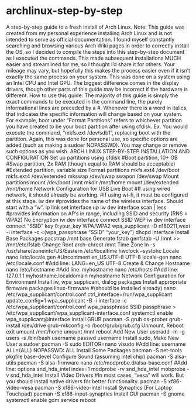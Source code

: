 # archlinux-step-by-step
A step-by-step guide to a fresh install of Arch Linux.
Note: This guide was created from my personal experience installing Arch Linux and is not intended to serve as official documentation. I found myself constantly searching and browsing various Arch Wiki pages in order to correctly install the OS, so I decided to compile the steps into this step-by-step document as I executed the commands. This made subsequent installations MUCH easier and streamlined for me, so I thought I’d share it for others. Your mileage may vary, but hopefully this makes the process easier even if it isn’t exactly the same process on your system.
This was done on a system using an Intel CPU and Intel GPU. The biggest difference comes in the display drivers, though other parts of this guide may be incorrect if the hardware is different. 
How to use this guide: The majority of this guide is simply the exact commands to be executed in the command line, the purely informational lines are preceded by a #. Whenever there is a word in italics, that indicates the specific information will change based on your system. For example, boot under “Format Partitions” refers to whichever partition you have created to be your boot partition after using cfdisk. Ex. You would execute the command, “mkfs.ext /dev/sdb1”, replacing boot with the partition.
Again, this was done for personal use, so specific options are added (such as making a sudoer NOPASSWD). You may change or remove such options as you wish.
ARCH LINUX STEP-BY-STEP INSTALLATION AND CONFIGURATION
Set up partitions using cfdisk
	#Boot partition, 10+ GB
	#Swap partition, 2x RAM (though equal to RAM should be acceptable)
	#Extended partition, variable size
Format partitions
	mkfs.ext4 /dev/boot
	mkfs.ext4 /dev/extended
	mkswap /dev/swap
	swapon /dev/swap
Mount partitions
	mount /dev/boot /mnt
	mkdir /mnt/home
	mount /dev/extended /mnt/home
Network Configuration for USB Live Boot
#If using wired network, it should already be working.
#If using wi-fi, it must be configured at this stage.
	iw dev
		#provides the name of the wireless interface. Should start with a “w”.
	ip link set interface up
	iw dev interface scan | less
		#provides information on AP’s in range, including SSID and security (RNS = WPA2)
	No Encryption
	iw dev interface connect SSID
	WEP
	iw dev interface connect “SSID” key 0:your_key
	WPA/WPA2
	wpa_supplicant -D n180211,wext -i interface -c <(wpa_passphrase “SSID” “your_key”)
dhcpd interface
Install Base Packages
pacstrap /mnt base
Generate fstab
genfstab -U /mnt >> /mnt/etc/fstab
Change Root
arch-chroot /mnt
Time Zone
ln -s /usr/share/zoneinfo/US/Eastern /etc/localtime
hwclock –systohc
Locale
nano /etc/locale.gen
	#Uncomment en_US.UTF-8 UTF-8
locale-gen
nano /etc/locale.conf
	#Add line: LANG=en_US.UTF-8
Create & Change Hostname
nano /etc/hostname
	#Add line: myhostname
nano /etc/hosts
	#Add line: 127.0.1.1 myhostname.localdomain myhostname
Network Configuration for Environment
Install iw, wpa_supplicant, dialog packages
Install appropriate firmware packages
	linux-firmware 
#(should be installed already)
nano /etc/wpa_supplicant/control.conf
	ctrl_interface=/run/wpa_supplicant
	update_config=1
wpa_supplicant -B -i interface -c /etc/wpa_supplicant/control.conf
wpa_passphrase SSID passphrase > /etc/wpa_supplicant/wpa_supplicant-interface.conf
systemctl enable wpa_supplicant@interface
Install GRUB
pacman -S grub os-prober
grub-install /dev/drive
grub-mkconfig -o /boot/grub/grub.cfg
Unmount, Reboot
exit
umount /mnt/home
umount /mnt
reboot
Add New User
useradd -m -g users -s /bin/bash username
passwd username
Install sudo, Make New User a sudoer
pacman -S sudo
EDITOR=nano visudo
	#Add line: username ALL=(ALL) NOPASSWD: ALL
Install Some Packages
pacman -S net-tools pkgfile base-devel
Configure Sound (assuming Intel chip)
pacman -S alsa-utils
pacman -S alsa-firmware
nano /etc/modprobe.d/alsa-base.conf
	#Add line: options snd_hda_intel index=1
modprobe -rv snd_hda_intel
mobprobe -v snd_hda_intel
Install Video Drivers
#In most cases, “vesa” will work. But you should install native drivers for better functionality.
pacman -S xf86-video-vesa
pacman -S xf86-video-intel
Install Synaptics (For Laptop Touchpad)
pacman -S xf86-input-synaptics
Install GUI
pacman -S gnome
systemctl enable gdm.service
reboot
